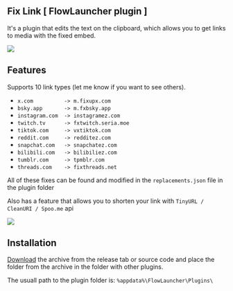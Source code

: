 ## Fix Link [ FlowLauncher plugin ]
It's a plugin that edits the text on the clipboard, which allows you to get links to media with the fixed embed.

![](https://github.com/user-attachments/assets/8d5cbaec-2157-4301-b505-b596907320a1)
## Features
Supports 10 link types (let me know if you want to see others).

- `x.com          -> m.fixupx.com`
- `bsky.app       -> m.fxbsky.app`
- `instagram.com  -> instagramez.com`
- `twitch.tv      -> fxtwitch.seria.moe`
- `tiktok.com     -> vxtiktok.com`
- `reddit.com     -> redditez.com`
- `snapchat.com   -> snapchatez.com`
- `bilibili.com   -> bilibiliez.com`
- `tumblr.com     -> tpmblr.com`
- `threads.com    -> fixthreads.net`

All of these fixes can be found and modified in the `replacements.json` file in the plugin folder

Also has a feature that allows you to shorten your link with `TinyURL / CleanURI / Spoo.me` api

![](https://github.com/user-attachments/assets/2a213f02-f6ed-42da-b299-7dc37f7646b9)

## Installation

[Download](https://github.com/Woysful/Fix-Link-Embeding/releases/latest/download/Fix-Link-Embeding.zip) the archive from the release tab or source code and place the folder from the archive in the folder with other plugins.

The usuall path to the plugin folder is: `%appdata%\FlowLauncher\Plugins\`
